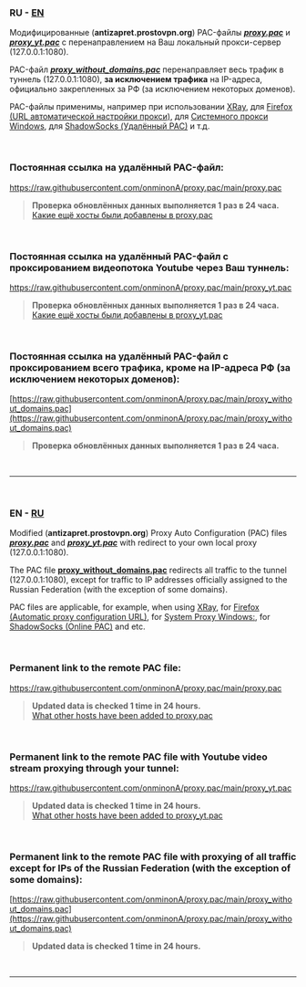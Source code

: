 

### RU - [EN](https://github.com/onminonA/proxy.pac#en---ru)

Модифицированные (**antizapret.prostovpn.org**) PAC-файлы [**_proxy.pac_**](https://github.com/onminonA/proxy.pac#%D0%BF%D0%BE%D1%81%D1%82%D0%BE%D1%8F%D0%BD%D0%BD%D0%B0%D1%8F-%D1%81%D1%81%D1%8B%D0%BB%D0%BA%D0%B0-%D0%BD%D0%B0-%D1%83%D0%B4%D0%B0%D0%BB%D1%91%D0%BD%D0%BD%D1%8B%D0%B9-pac-%D1%84%D0%B0%D0%B9%D0%BB) и [**_proxy_yt.pac_**](https://github.com/onminonA/proxy.pac#%D0%BF%D0%BE%D1%81%D1%82%D0%BE%D1%8F%D0%BD%D0%BD%D0%B0%D1%8F-%D1%81%D1%81%D1%8B%D0%BB%D0%BA%D0%B0-%D0%BD%D0%B0-%D1%83%D0%B4%D0%B0%D0%BB%D1%91%D0%BD%D0%BD%D1%8B%D0%B9-pac-%D1%84%D0%B0%D0%B9%D0%BB-%D1%81-%D0%BF%D1%80%D0%BE%D0%BA%D1%81%D0%B8%D1%80%D0%BE%D0%B2%D0%B0%D0%BD%D0%B8%D0%B5%D0%BC-%D0%B2%D0%B8%D0%B4%D0%B5%D0%BE%D0%BF%D0%BE%D1%82%D0%BE%D0%BA%D0%B0-youtube-%D1%87%D0%B5%D1%80%D0%B5%D0%B7-%D0%B2%D0%B0%D1%88-%D1%82%D1%83%D0%BD%D0%BD%D0%B5%D0%BB%D1%8C) с перенаправлением на Ваш локальный прокси-сервер (127.0.0.1:1080).  

PAC-файл [**_proxy_without_domains.pac_**](https://github.com/onminonA/proxy.pac#%D0%BF%D0%BE%D1%81%D1%82%D0%BE%D1%8F%D0%BD%D0%BD%D0%B0%D1%8F-%D1%81%D1%81%D1%8B%D0%BB%D0%BA%D0%B0-%D0%BD%D0%B0-%D1%83%D0%B4%D0%B0%D0%BB%D1%91%D0%BD%D0%BD%D1%8B%D0%B9-pac-%D1%84%D0%B0%D0%B9%D0%BB-%D1%81-%D0%BF%D1%80%D0%BE%D0%BA%D1%81%D0%B8%D1%80%D0%BE%D0%B2%D0%B0%D0%BD%D0%B8%D0%B5%D0%BC-%D0%B2%D1%81%D0%B5%D0%B3%D0%BE-%D1%82%D1%80%D0%B0%D1%84%D0%B8%D0%BA%D0%B0-%D0%BA%D1%80%D0%BE%D0%BC%D0%B5-%D0%BD%D0%B0-ip-%D0%B0%D0%B4%D1%80%D0%B5c%D0%B0-%D1%80%D1%84-%D0%B7%D0%B0-%D0%B8%D1%81%D0%BA%D0%BB%D1%8E%D1%87%D0%B5%D0%BD%D0%B8%D0%B5%D0%BC-%D0%BD%D0%B5%D0%BA%D0%BE%D1%82%D0%BE%D1%80%D1%8B%D1%85-%D0%B4%D0%BE%D0%BC%D0%B5%D0%BD%D0%BE%D0%B2) перенаправляет весь трафик в туннель (127.0.0.1:1080), **за исключением трафика** на IP-адреса, официально закрепленных за РФ (за исключением некоторых доменов).  

PAC-файлы применимы, например при использовании [XRay](https://github.com/XTLS/Xray-examples), для [Firefox (URL автоматической настройки прокси)](https://github.com/onminonA/proxy.pac/wiki#firefox), для [Системного прокси Windows](https://github.com/onminonA/proxy.pac/wiki#%D1%81%D0%B8%D1%81%D1%82%D0%B5%D0%BC%D0%BD%D1%8B%D0%B9-%D0%BF%D1%80%D0%BE%D0%BA%D1%81%D0%B8-windows), для [ShadowSocks (Удалённый PAC)](https://github.com/onminonA/proxy.pac/wiki#shadowsocks) и т.д.

<br>

### Постоянная ссылка на удалённый PAC-файл:
https://raw.githubusercontent.com/onminonA/proxy.pac/main/proxy.pac
>**Проверка обновлённых данных выполняется 1 раз в 24 часа.**   
>[Какие ещё хосты были добавлены в proxy.pac](https://github.com/onminonA/proxy.pac/wiki/proxy(_yt).pac#ru---en)

<br>

### Постоянная ссылка на удалённый PAC-файл с проксированием видеопотока Youtube через Ваш туннель:
https://raw.githubusercontent.com/onminonA/proxy.pac/main/proxy_yt.pac
>**Проверка обновлённых данных выполняется 1 раз в 24 часа.**   
>[Какие ещё хосты были добавлены в proxy_yt.pac](https://github.com/onminonA/proxy.pac/wiki/proxy(_yt).pac#ru---en)

<br>

### Постоянная ссылка на удалённый PAC-файл с проксированием всего трафика, кроме на IP-адреcа РФ (за исключением некоторых доменов):
[https://raw.githubusercontent.com/onminonA/proxy.pac/main/proxy_without_domains.pac](https://raw.githubusercontent.com/onminonA/proxy.pac/main/proxy_without_domains.pac)
>**Проверка обновлённых данных выполняется 1 раз в 24 часа.**   

<br>


---

<br>

### EN - [RU](https://github.com/onminonA/proxy.pac#ru---en)

Modified (**antizapret.prostovpn.org**) Proxy Auto Configuration (PAC) files [**_proxy.pac_**](https://github.com/onminonA/proxy.pac#permanent-link-to-the-remote-pac-file) and [**_proxy_yt.pac_**](https://github.com/onminonA/proxy.pac#permanent-link-to-the-remote-pac-file-with-youtube-video-stream-proxying-through-your-tunnel) with redirect to your own local proxy (127.0.0.1:1080).  

The PAC file [**proxy_without_domains.pac**](https://github.com/onminonA/proxy.pac#permanent-link-to-the-remote-pac-file-with-proxying-of-all-traffic-except-for-ips-of-the-russian-federation-with-the-exception-of-some-domains) redirects all traffic to the tunnel (127.0.0.1:1080), except for traffic to IP addresses officially assigned to the Russian Federation (with the exception of some domains).  

PAC files are applicable, for example, when using [XRay](https://github.com/XTLS/Xray-examples), for [Firefox (Automatic proxy configuration URL)](https://github.com/onminonA/proxy.pac/wiki#firefox-1), for [System Proxy Windows:](https://github.com/onminonA/proxy.pac/wiki#system-proxy-windows), for [ShadowSocks (Online PAC)](https://github.com/onminonA/proxy.pac/wiki#shadowsocks-1) and etc.

<br>

### Permanent link to the remote PAC file:
https://raw.githubusercontent.com/onminonA/proxy.pac/main/proxy.pac
>**Updated data is checked 1 time in 24 hours.**   
>[What other hosts have been added to proxy.pac](https://github.com/onminonA/proxy.pac/wiki/proxy(_yt).pac#en---ru)

<br>

### Permanent link to the remote PAC file with Youtube video stream proxying through your tunnel:
https://raw.githubusercontent.com/onminonA/proxy.pac/main/proxy_yt.pac
>**Updated data is checked 1 time in 24 hours.**   
>[What other hosts have been added to proxy_yt.pac](https://github.com/onminonA/proxy.pac/wiki/proxy(_yt).pac#en---ru)

<br>

### Permanent link to the remote PAC file with proxying of all traffic except for IPs of the Russian Federation (with the exception of some domains):
[https://raw.githubusercontent.com/onminonA/proxy.pac/main/proxy_without_domains.pac](https://raw.githubusercontent.com/onminonA/proxy.pac/main/proxy_without_domains.pac)
>**Updated data is checked 1 time in 24 hours.**   

<br>


---

<br>
<br>
<br>
